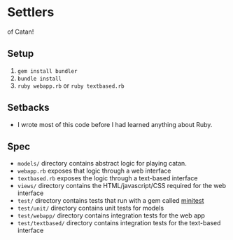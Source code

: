 # Settlers

of Catan!

## Setup

1. `gem install bundler`
2. `bundle install`
3. `ruby webapp.rb` or `ruby textbased.rb`

## Setbacks

* I wrote most of this code before I had learned anything about Ruby.

## Spec

* `models/` directory contains abstract logic for playing catan.
* `webapp.rb` exposes that logic through a web interface
* `textbased.rb` exposes the logic through a text-based interface
* `views/` directory contains the HTML/javascript/CSS required for the web interface
* `test/` directory contains tests that run with a gem called [minitest](https://github.com/seattlerb/minitest)
* `test/unit/` directory contains unit tests for models
* `test/webapp/` directory contains integration tests for the web app
* `test/textbased/` directory contains integration tests for the text-based interface
